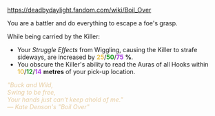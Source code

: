 https://deadbydaylight.fandom.com/wiki/Boil_Over

<p>You are a battler and do everything to escape a foe's grasp.
<p>While being carried by the Killer:
</p>
<ul><li>Your <i>Struggle Effects</i> from Wiggling, causing the Killer to strafe sideways, are increased by <span class="clr" style="color: #e8c252;"><b>25</b></span>/<span class="clr" style="color: #199b1e;"><b>50</b></span>/<span class="clr" style="color: #ac3ee3;"><b>75</b></span> <b>%</b>.</li>
<li>You obscure the Killer's ability to read the Auras  of all Hooks  within <span class="clr" style="color: #e8c252;"><b>10</b></span>/<span class="clr" style="color: #199b1e;"><b>12</b></span>/<span class="clr" style="color: #ac3ee3;"><b>14</b></span> <b>metres</b> of your pick-up location.</li></ul>
<p><i><span class="clr clr9" style="color: #e7cda2 ;">"Buck and Wild,<br/>Swing to be free,<br/>Your hands just can't keep ahold of me."<br/>— Kate Denson's "Boil Over"</span></i>
</p>
</p>